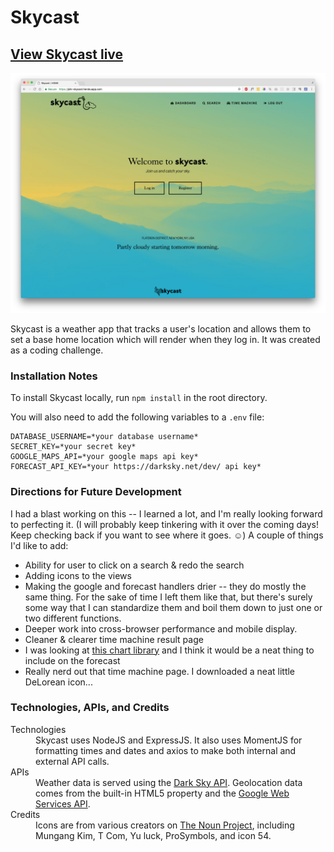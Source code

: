 # Skycast

## [View Skycast live](https://jsilv-skycast.herokuapp.com/)

![Skycast](public/images/skycast-screenshot.png)

Skycast is a weather app that tracks a user's location and allows them to set a base home location which will render when they log in. It was created as a coding challenge.

### Installation Notes

To install Skycast locally, run `npm install` in the root directory.

You will also need to add the following variables to a `.env` file:

```
DATABASE_USERNAME=*your database username*
SECRET_KEY=*your secret key*
GOOGLE_MAPS_API=*your google maps api key*
FORECAST_API_KEY=*your https://darksky.net/dev/ api key*
```

### Directions for Future Development

I had a blast working on this -- I learned a lot, and I'm really looking forward to perfecting it. (I will probably keep tinkering with it over the coming days! Keep checking back if you want to see where it goes. ☺️) A couple of things I'd like to add:

- Ability for user to click on a search & redo the search
- Adding icons to the views
- Making the google and forecast handlers drier -- they do mostly the same thing. For the sake of time I left them like that, but there's surely some way that I can standardize them and boil them down to just one or two different functions.
- Deeper work into cross-browser performance and mobile display.
- Cleaner & clearer time machine result page
- I was looking at [this chart library](http://canvasjs.com/) and I think it would be a neat thing to include on the forecast
- Really nerd out that time machine page. I downloaded a neat little DeLorean icon...

### Technologies, APIs, and Credits

<dl>
<dt>Technologies</dt>
<dd>Skycast uses NodeJS and ExpressJS. It also uses MomentJS for formatting times and dates and axios to make both internal and external API calls.</dd>
<dt>APIs</dt>
<dd>Weather data is served using the <a href='https://darksky.net/dev/'>Dark Sky API</a>. Geolocation data comes from the built-in HTML5 property and the <a href='https://developers.google.com/maps/web-services/' target='_blank'>Google Web Services API</a>.</dd>
<dt>Credits</dt>
<dd>Icons are from various creators on <a href='http://thenounproject.com' target='_blank'>The Noun Project</a>, including Mungang Kim, T Com, Yu luck, ProSymbols, and icon 54.</dd>
</dl>